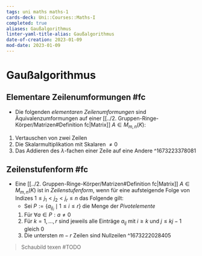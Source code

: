 ```yaml
---
tags: uni maths maths-1
cards-deck: Uni::Courses::Maths-I
completed: true
aliases: Gaußalgorithmus
linter-yaml-title-alias: Gaußalgorithmus
date-of-creation: 2023-01-09
mod-date: 2023-01-09
---
```


# Gaußalgorithmus

## Elementare Zeilenumformungen #fc
- Die folgenden *elementaren Zeilenumformungen* sind Äquivalenzumformungen auf einer [[../2. Gruppen-Ringe-Körper/Matrizen#Definition fc|Matrix]] $A\in M_{m,n}(K):$
1. Vertauschen von zwei Zeilen
2. Die Skalarmultiplikation mit Skalaren $\neq0$
3. Das Addieren des $\lambda$-fachen einer Zeile auf eine Andere
^1673223378081

## Zeilenstufenform #fc
- Eine [[../2. Gruppen-Ringe-Körper/Matrizen#Definition fc|Matrix]] $A\in M_{m,n}(K)$ ist in *Zeilenstufenform*, wenn für eine aufsteigende Folge von Indizes $1\leq j_1<j_2<j_r\leq n$ das Folgende gilt:
	- Sei $P:=\{a_{ij_i}\mid1\leq i\leq r\}$ die Menge der *Pivotelemente*
	1. Für $\forall a\in P:a\neq0$
	2. Für $k=1,\dots,r$ sind jeweils alle Einträge $a_{ij}$ mit $i\geq k$ und $j\leq kj-1$ gleich $0$
	3. Die untersten $m-r$ Zeilen sind Nullzeilen
^1673222028405
> Schaubild texen #TODO

